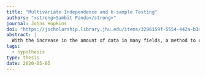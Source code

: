 ```yaml
---
title: "Multivariate Independence and k-sample Testing"
authors: "<strong>Sambit Panda</strong>"
journal: Johns Hopkins
doi: "https://jscholarship.library.jhu.edu/items/3296159f-5554-442a-b3a5-f3554317b6ee"
abstract: |
  With the increase in the amount of data in many fields, a method to consistently and efficiently decipher relationships within high dimensional data sets is important. Because many modern datasets are multivariate, univariate tests are not applicable. While many multivariate independence tests have R packages available, the interfaces are inconsistent and most are not available in Python. We introduce hyppo, which includes many state of the art multivariate testing procedures. This thesis provides details for the implementations of each of the tests within a test hyppo as well as extensive power and run-time benchmarks on a suite of high-dimensional simulations previously used in different publications. The documentation and all releases for hyppo are available at [https://hyppo.neurodata.io/](https://hyppo.neurodata.io/).
tags:
  - hypothesis
type: thesis
date: 2020-05-05
---
```

